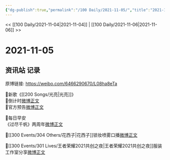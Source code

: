 ```yaml
---
{"dg-publish":true,"permalink":"/100 Daily/2021-11-05/","title":"2021-11-05","created":"2022-12-23T11:29:36.000+08:00","updated":"2023-02-26T00:50:23.000+08:00"}
---
```



<< [[100 Daily/2021-11-04\|2021-11-04]] | [[100 Daily/2021-11-06\|2021-11-06]] >>

# 2021-11-05

## 资讯站 记录

原博链接: https://weibo.com/6466290670/L08ha8eTa

🌟新歌《[[200 Songs/光亮\|光亮]]》  
💫倒计时[微博正文](https://m.weibo.cn/6466290670/4700119893803808)  
💫官方预告[微博正文](https://m.weibo.cn/6466290670/4700117241955644)

🌟每日早安  
《过尽千帆》两周年[微博正文](https://m.weibo.cn/6466290670/4700082412719229)

🌟[[300 Events/304 Others/花西子\|花西子]]锁妆喷雾口播[微博正文](https://m.weibo.cn/6466290670/4700131562357884)

🌟[[300 Events/301 Lives/王者荣耀2021共创之夜\|王者荣耀2021共创之夜]]服装工作室分享[微博正文](https://m.weibo.cn/6466290670/4700282014928748)
